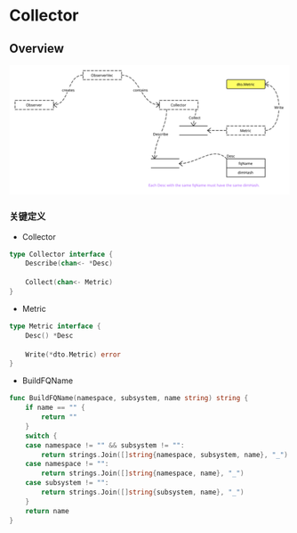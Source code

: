 # Collector

## Overview

![Collector Overview](images/collector_overview.svg)

### 关键定义

- Collector

```go
type Collector interface {
	Describe(chan<- *Desc)

	Collect(chan<- Metric)
}
```

- Metric

```go
type Metric interface {
	Desc() *Desc

	Write(*dto.Metric) error
}
```

- BuildFQName

```go
func BuildFQName(namespace, subsystem, name string) string {
	if name == "" {
		return ""
	}
	switch {
	case namespace != "" && subsystem != "":
		return strings.Join([]string{namespace, subsystem, name}, "_")
	case namespace != "":
		return strings.Join([]string{namespace, name}, "_")
	case subsystem != "":
		return strings.Join([]string{subsystem, name}, "_")
	}
	return name
}
```
